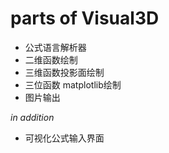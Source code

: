 # parts of Visual3D

-  公式语言解析器
-  二维函数绘制
-  三维函数投影面绘制
-  三位函数 matplotlib绘制
-  图片输出

*in addition*

- 可视化公式输入界面
